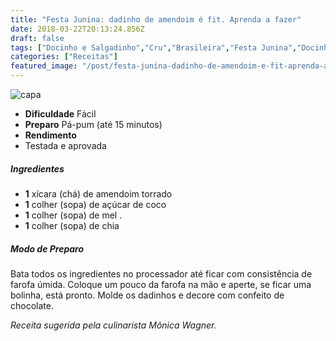```yaml
---
title: "Festa Junina: dadinho de amendoim é fit. Aprenda a fazer"
date: 2018-03-22T20:13:24.856Z
draft: false
tags: ["Docinho e Salgadinho","Cru","Brasileira","Festa Junina","Docinhos de festa","Especial Receitas de Festas Junina"]
categories: ["Receitas"]
featured_image: "/post/festa-junina-dadinho-de-amendoim-e-fit-aprenda-a-fazer.b205fb1c.jpg"
---
```


![capa](/post/festa-junina-dadinho-de-amendoim-e-fit-aprenda-a-fazer.b205fb1c.jpg)

*   **Dificuldade** Fácil
*   **Preparo** Pá-pum (até 15 minutos)
*   **Rendimento**
*   Testada e aprovada
    

##### Ingredientes

*   **1** xícara (chá) de amendoim torrado
*   **1** colher (sopa) de açúcar de coco
*   **1** colher (sopa) de mel .
*   **1** colher (sopa) de chia

##### Modo de Preparo

Bata todos os ingredientes no processador até ficar com consistência de farofa úmida. Coloque um pouco da farofa na mão e aperte, se ficar uma bolinha, está pronto. Molde os dadinhos e decore com confeito de chocolate.

_Receita sugerida pela culinarista Mônica Wagner._

